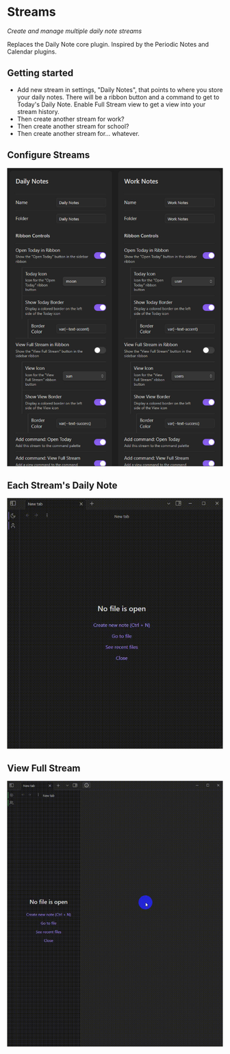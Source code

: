 # Streams

*Create and manage multiple daily note streams*

Replaces the Daily Note core plugin.
Inspired by the Periodic Notes and Calendar plugins.

## Getting started
- Add new stream in settings, "Daily Notes", that points to where you store your daily notes. There will be a ribbon button and a command to get to Today's Daily Note. Enable Full Stream view to get a view into your stream history.
- Then create another stream for work?
- Then create another stream for school?
- Then create another stream for... whatever.

## Configure Streams
![Configure Streams](assets/demo-configure-streams.jpg)

## Each Stream's Daily Note
![Each Stream's Daily Note](assets/demo-today.gif)

## View Full Stream
![View Full Stream](assets/demo-full-stream.gif)